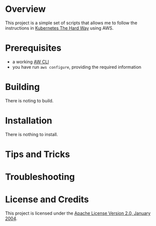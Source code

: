 # Overview
This project is a simple set of scripts that allows me to follow the instructions
in [Kubernetes The Hard Way](https://github.com/kelseyhightower/kubernetes-the-hard-way)
using AWS.


# Prerequisites
* a working [AW CLI](https://aws.amazon.com/cli/)
* you have run `aws configure`, providing the required information

# Building
There is noting to build.

# Installation
There is nothing to install.

# Tips and Tricks

# Troubleshooting

# License and Credits
This project is licensed under the [Apache License Version 2.0, January 2004](http://www.apache.org/licenses/).
